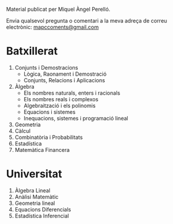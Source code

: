 Material publicat per Miquel Àngel Perelló.

Envia qualsevol pregunta o comentari a la meva adreça de correu electrònic: [mapccoments@gmail.com](mailto:mapccoments@gmail.com)

# Batxillerat

1. Conjunts i Demostracions
      * Lògica, Raonament i Demostració
      * Conjunts, Relacions i Aplicacions
2. Àlgebra
      * Els nombres naturals, enters i racionals
      * Els nombres reals i complexos
      * Algebraització i els polinomis
      * Equacions i sistemes
      * Inequacions, sistemes i programació lineal
3. Geometria
4. Càlcul
5. Combinatòria i Probabilitats
6. Estadística
7. Matemàtica Financera


# Universitat

1. Àlgebra Lineal
2. Anàlisi Matemàtic
3. Geometria lineal
4. Equacions Diferencials
5. Estadística Inferencial


